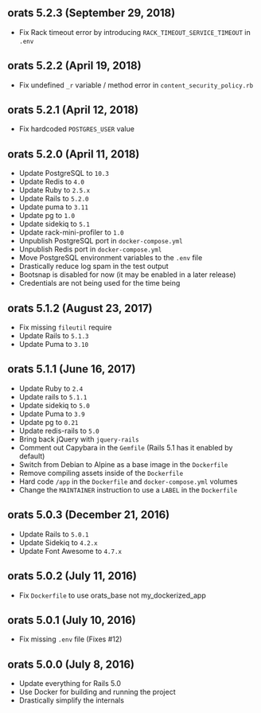## orats 5.2.3 (September 29, 2018)

- Fix Rack timeout error by introducing `RACK_TIMEOUT_SERVICE_TIMEOUT` in `.env`

## orats 5.2.2 (April 19, 2018)

- Fix undefined `_r` variable / method error in `content_security_policy.rb`

## orats 5.2.1 (April 12, 2018)

- Fix hardcoded `POSTGRES_USER` value

## orats 5.2.0 (April 11, 2018)

- Update PostgreSQL to `10.3`
- Update Redis to `4.0`
- Update Ruby to `2.5.x`
- Update Rails to `5.2.0`
- Update puma to `3.11`
- Update pg to `1.0`
- Update sidekiq to `5.1`
- Update rack-mini-profiler to `1.0`
- Unpublish PostgreSQL port in `docker-compose.yml`
- Unpublish Redis port in `docker-compose.yml`
- Move PostgreSQL environment variables to the `.env` file
- Drastically reduce log spam in the test output
- Bootsnap is disabled for now (it may be enabled in a later release)
- Credentials are not being used for the time being

## orats 5.1.2 (August 23, 2017)

- Fix missing `fileutil` require
- Update Rails to `5.1.3`
- Update Puma to `3.10`

## orats 5.1.1 (June 16, 2017)

- Update Ruby to `2.4`
- Update rails to `5.1.1`
- Update sidekiq to `5.0`
- Update Puma to `3.9`
- Update pg to `0.21`
- Update redis-rails to `5.0`
- Bring back jQuery with `jquery-rails`
- Comment out Capybara in the `Gemfile` (Rails 5.1 has it enabled by default)
- Switch from Debian to Alpine as a base image in the `Dockerfile`
- Remove compiling assets inside of the `Dockerfile`
- Hard code `/app` in the `Dockerfile` and `docker-compose.yml` volumes
- Change the `MAINTAINER` instruction to use a `LABEL` in the `Dockerfile`

## orats 5.0.3 (December 21, 2016)

- Update Rails to `5.0.1`
- Update Sidekiq to `4.2.x`
- Update Font Awesome to `4.7.x`

## orats 5.0.2 (July 11, 2016)

- Fix `Dockerfile` to use orats_base not my_dockerized_app

## orats 5.0.1 (July 10, 2016)

- Fix missing `.env` file (Fixes #12)

## orats 5.0.0 (July 8, 2016)

- Update everything for Rails 5.0
- Use Docker for building and running the project
- Drastically simplify the internals

